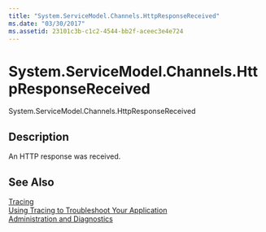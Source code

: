 ```yaml
---
title: "System.ServiceModel.Channels.HttpResponseReceived"
ms.date: "03/30/2017"
ms.assetid: 23101c3b-c1c2-4544-bb2f-aceec3e4e724
---
```

# System.ServiceModel.Channels.HttpResponseReceived
System.ServiceModel.Channels.HttpResponseReceived  
  
## Description  
 An HTTP response was received.  
  
## See Also  
 [Tracing](../../../../../docs/framework/wcf/diagnostics/tracing/index.md)  
 [Using Tracing to Troubleshoot Your Application](../../../../../docs/framework/wcf/diagnostics/tracing/using-tracing-to-troubleshoot-your-application.md)  
 [Administration and Diagnostics](../../../../../docs/framework/wcf/diagnostics/index.md)
